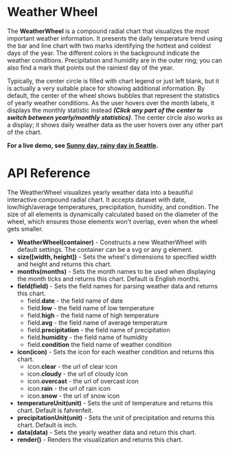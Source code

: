 # Weather Wheel

The **WeatherWheel** is a compound radial chart that visualizes the most important weather information. It presents the daily temperature trend using the bar and line chart with two marks identifying the hottest and coldest days of the year. The different colors in the background indicate the weather conditions. Precipitation and humidity are in the outer ring; you can also find a mark that points out the rainiest day of the year.

Typically, the center circle is filled with chart legend or just left blank, but it is actually a very suitable place for showing additional information. By default, the center of the wheel shows bubbles that represent the statistics of yearly weather conditions. As the user hovers over the month labels, it displays the monthly statistic instead ***(Click any part of the center to switch between yearly/monthly statistics)***. The center circle also works as a display; it shows daily weather data as the user hovers over any other part of the chart.

**For a live demo, see [Sunny day, rainy day in Seattle](https://observablehq.com/@analyzer2004/sunny-day-rainy-day-in-seattle).**

# API Reference

The WeatherWheel visualizes yearly weather data into a beautiful interactive compound radial chart. It accepts dataset with date, low/high/average temperatures, precipitation, humidity, and condition. The size of all elements is dynamically calculated based on the diameter of the wheel, which ensures those elements won't overlap, even when the wheel gets smaller.

* **WeatherWheel(container)** - Constructs a new WeatherWheel with default settings. The container can be a svg or any g element.
* **size([width, height])** - Sets the wheel's dimensions to specified width and height and returns this chart.
* **months(months)** - Sets the month names to be used when displaying the month ticks and returns this chart. Default is English months.
* **field(field)** - Sets the field names for parsing weather data and returns this chart. 
  * field.**date** - the field name of date
  * field.**low** - the field name of low temperature
  * field.**high** - the field name of high temperature
  * field.**avg** - the field name of average temperature
  * field.**precipitation** - the field name of precipitation
  * field.**humidity** - the field name of humidity
  * field.**condition** the field name of weather condition
* **icon(icon)** - Sets the icon for each weather condition and returns this chart.
  * icon.**clear** - the url of clear icon
  * icon.**cloudy** - the url of cloudy icon
  * icon.**overcast** - the url of overcast icon
  * icon.**rain** - the url of rain icon
  * icon.**snow** - the url of snow icon
* **temperatureUnit(unit)** - Sets the unit of temperature and returns this chart. Default is fahrenfeit.
* **precipitationUnit(unit)** - Sets the unit of precipitation and returns this chart. Default is inch.
* **data(data)** - Sets the yearly weather data and return this chart.
* **render()** - Renders the visualization and returns this chart.